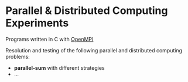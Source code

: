 # Parallel & Distributed Computing Experiments
Programs written in C with [OpenMPI](https://www.open-mpi.org/)

Resolution and testing of the following parallel and distributed computing problems:
- **parallel-sum** with different strategies
- ...
